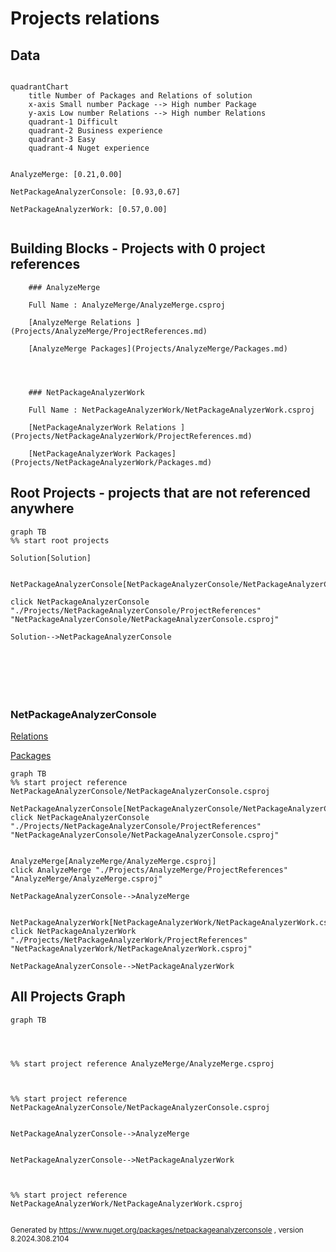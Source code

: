 
# Projects relations

## Data

```mermaid

quadrantChart
    title Number of Packages and Relations of solution
    x-axis Small number Package --> High number Package
    y-axis Low number Relations --> High number Relations
    quadrant-1 Difficult
    quadrant-2 Business experience
    quadrant-3 Easy
    quadrant-4 Nuget experience


AnalyzeMerge: [0.21,0.00]

NetPackageAnalyzerConsole: [0.93,0.67]

NetPackageAnalyzerWork: [0.57,0.00]
    
```




## Building Blocks - Projects with 0 project references




        ### AnalyzeMerge

        Full Name : AnalyzeMerge/AnalyzeMerge.csproj

        [AnalyzeMerge Relations ](Projects/AnalyzeMerge/ProjectReferences.md)

        [AnalyzeMerge Packages](Projects/AnalyzeMerge/Packages.md)

    


        ### NetPackageAnalyzerWork

        Full Name : NetPackageAnalyzerWork/NetPackageAnalyzerWork.csproj

        [NetPackageAnalyzerWork Relations ](Projects/NetPackageAnalyzerWork/ProjectReferences.md)

        [NetPackageAnalyzerWork Packages](Projects/NetPackageAnalyzerWork/Packages.md)

    


## Root Projects - projects that are not referenced anywhere

```mermaid
graph TB
%% start root projects 

Solution[Solution]


NetPackageAnalyzerConsole[NetPackageAnalyzerConsole/NetPackageAnalyzerConsole.csproj]

click NetPackageAnalyzerConsole "./Projects/NetPackageAnalyzerConsole/ProjectReferences" "NetPackageAnalyzerConsole/NetPackageAnalyzerConsole.csproj"

Solution-->NetPackageAnalyzerConsole







```



### NetPackageAnalyzerConsole

[Relations](Projects/NetPackageAnalyzerConsole/ProjectReferences.md)

[Packages](Projects/NetPackageAnalyzerConsole/Packages.md)


```mermaid
graph TB
%% start project reference NetPackageAnalyzerConsole/NetPackageAnalyzerConsole.csproj

NetPackageAnalyzerConsole[NetPackageAnalyzerConsole/NetPackageAnalyzerConsole.csproj]
click NetPackageAnalyzerConsole "./Projects/NetPackageAnalyzerConsole/ProjectReferences" "NetPackageAnalyzerConsole/NetPackageAnalyzerConsole.csproj"


AnalyzeMerge[AnalyzeMerge/AnalyzeMerge.csproj]
click AnalyzeMerge "./Projects/AnalyzeMerge/ProjectReferences" "AnalyzeMerge/AnalyzeMerge.csproj"

NetPackageAnalyzerConsole-->AnalyzeMerge


NetPackageAnalyzerWork[NetPackageAnalyzerWork/NetPackageAnalyzerWork.csproj]
click NetPackageAnalyzerWork "./Projects/NetPackageAnalyzerWork/ProjectReferences" "NetPackageAnalyzerWork/NetPackageAnalyzerWork.csproj"

NetPackageAnalyzerConsole-->NetPackageAnalyzerWork

```


## All Projects Graph

```mermaid
graph TB




%% start project reference AnalyzeMerge/AnalyzeMerge.csproj



%% start project reference NetPackageAnalyzerConsole/NetPackageAnalyzerConsole.csproj


NetPackageAnalyzerConsole-->AnalyzeMerge


NetPackageAnalyzerConsole-->NetPackageAnalyzerWork



%% start project reference NetPackageAnalyzerWork/NetPackageAnalyzerWork.csproj


```
<small>Generated  by https://www.nuget.org/packages/netpackageanalyzerconsole , version 8.2024.308.2104</small>

